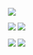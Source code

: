 ![](https://github-profile-summary-cards.vercel.app/api/cards/profile-details?username=uthsobcb&theme=github_dark)

![](https://github-profile-summary-cards.vercel.app/api/cards/repos-per-language?username=uthsobcb&theme=github_dark) ![](https://github-profile-summary-cards.vercel.app/api/cards/most-commit-language?username=uthsobcb&theme=github_dark)

![](https://github-profile-summary-cards.vercel.app/api/cards/stats?username=uthsobcb&theme=github_dark) ![](https://github-profile-summary-cards.vercel.app/api/cards/productive-time?username=uthsobcb&theme=github_dark)
